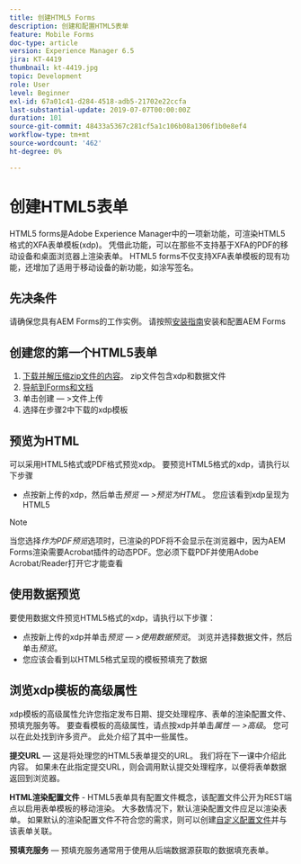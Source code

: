 ```yaml
---
title: 创建HTML5 Forms
description: 创建和配置HTML5表单
feature: Mobile Forms
doc-type: article
version: Experience Manager 6.5
jira: KT-4419
thumbnail: kt-4419.jpg
topic: Development
role: User
level: Beginner
exl-id: 67a01c41-d284-4518-adb5-21702e22ccfa
last-substantial-update: 2019-07-07T00:00:00Z
duration: 101
source-git-commit: 48433a5367c281cf5a1c106b08a1306f1b0e8ef4
workflow-type: tm+mt
source-wordcount: '462'
ht-degree: 0%

---
```


# 创建HTML5表单

HTML5 forms是Adobe Experience Manager中的一项新功能，可渲染HTML5格式的XFA表单模板(xdp)。 凭借此功能，可以在那些不支持基于XFA的PDF的移动设备和桌面浏览器上渲染表单。 HTML5 forms不仅支持XFA表单模板的现有功能，还增加了适用于移动设备的新功能，如涂写签名。

## 先决条件

请确保您具有AEM Forms的工作实例。 请按照[安装指南](https://experienceleague.adobe.com/docs/experience-manager-65/forms/install-aem-forms/osgi-installation/installing-configuring-aem-forms-osgi.html)安装和配置AEM Forms

## 创建您的第一个HTML5表单

1. [下载并解压缩zip文件的内容](assets/assets.zip)。 zip文件包含xdp和数据文件
2. [导航到Forms和文档](http://localhost:4502/aem/forms.html/content/dam/formsanddocuments)
3. 单击创建 — >文件上传
4. 选择在步骤2中下载的xdp模板

## 预览为HTML

可以采用HTML5格式或PDF格式预览xdp。 要预览HTML5格式的xdp，请执行以下步骤

* 点按新上传的xdp，然后单击&#x200B;_预览 — >预览为HTML_。 您应该看到xdp呈现为HTML5

>[!NOTE]
>当您选择&#x200B;_作为PDF预览_&#x200B;选项时，已渲染的PDF将不会显示在浏览器中，因为AEM Forms渲染需要Acrobat插件的动态PDF。您必须下载PDF并使用Adobe Acrobat/Reader打开它才能查看


## 使用数据预览

要使用数据文件预览HTML5格式的xdp，请执行以下步骤：

* 点按新上传的xdp并单击&#x200B;_预览 — >使用数据预览_。 浏览并选择数据文件，然后单击&#x200B;_预览_。
* 您应该会看到以HTML5格式呈现的模板预填充了数据

## 浏览xdp模板的高级属性

xdp模板的高级属性允许您指定发布日期、提交处理程序、表单的渲染配置文件、预填充服务等。 要查看模板的高级属性，请点按xdp并单击&#x200B;_属性 — >高级_。 您可以在此处找到许多资产。 此处介绍了其中一些属性。

**提交URL** — 这是将处理您的HTML5表单提交的URL。 我们将在下一课中介绍此内容。 如果未在此指定提交URL，则会调用默认提交处理程序，以便将表单数据返回到浏览器。

**HTML渲染配置文件** - HTML5表单具有配置文件概念，该配置文件公开为REST端点以启用表单模板的移动渲染。 大多数情况下，默认渲染配置文件应足以渲染表单。 如果默认的渲染配置文件不符合您的需求，则可以创建[自定义配置文件](https://experienceleague.adobe.com/docs/experience-manager-65/forms/html5-forms/custom-profile.html)并与该表单关联。

**预填充服务** — 预填充服务通常用于使用从后端数据源获取的数据填充表单。
